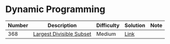 # Dynamic Programming
<div class="dp-table"></div>

Number | Description                           | Difficulty | Solution | Note
------- | ------------------------------------- | -------- |--------|--------
368 | [Largest Divisible Subset](https://leetcode.com/problems/largest-divisible-subset/) | Medium | [Link](https://leetcode.com/problems/largest-divisible-subset/discuss/686096/C-DP-solution)

<div class="dp-table"></div>
